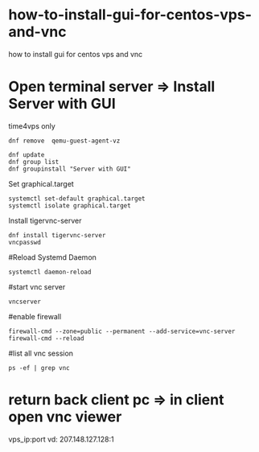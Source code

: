 # how-to-install-gui-for-centos-vps-and-vnc
how to install gui for centos vps and vnc

# Open terminal server => Install Server with GUI

time4vps only
```
dnf remove  qemu-guest-agent-vz
```
```
dnf update
dnf group list
dnf groupinstall "Server with GUI"
```




Set graphical.target
```
systemctl set-default graphical.target
systemctl isolate graphical.target
```

Install tigervnc-server
```
dnf install tigervnc-server
vncpasswd
```

#Reload Systemd Daemon
```
systemctl daemon-reload
```

#start vnc server
```
vncserver
```

#enable firewall
```
firewall-cmd --zone=public --permanent --add-service=vnc-server
firewall-cmd --reload
```
#list all vnc session
```
ps -ef | grep vnc
```

# return back client pc => in client open vnc viewer
vps_ip:port
vd: 207.148.127.128:1


